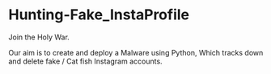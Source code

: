 # Hunting-Fake_InstaProfile

Join the Holy War.

Our aim is to create and deploy a Malware using Python, Which tracks down and delete fake / Cat fish Instagram accounts.


